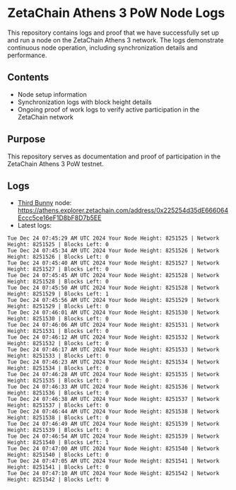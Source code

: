 # ZetaChain Athens 3 PoW Node Logs
This repository contains logs and proof that we have successfully set up and run a node on the ZetaChain Athens 3 network. The logs demonstrate continuous node operation, including synchronization details and performance.

## Contents
- Node setup information
- Synchronization logs with block height details
- Ongoing proof of work logs to verify active participation in the ZetaChain network

## Purpose
This repository serves as documentation and proof of participation in the ZetaChain Athens 3 PoW testnet.

## Logs

- [Third Bunny](https://thirdbunny.xyz/) node: https://athens.explorer.zetachain.com/address/0x225254d35dE666064Eccc5ce16eF1D8bF8D7b5EE
- Latest logs:
```
Tue Dec 24 07:45:29 AM UTC 2024 Your Node Height: 8251525 | Network Height: 8251525 | Blocks Left: 0
Tue Dec 24 07:45:34 AM UTC 2024 Your Node Height: 8251526 | Network Height: 8251526 | Blocks Left: 0
Tue Dec 24 07:45:40 AM UTC 2024 Your Node Height: 8251527 | Network Height: 8251527 | Blocks Left: 0
Tue Dec 24 07:45:45 AM UTC 2024 Your Node Height: 8251528 | Network Height: 8251528 | Blocks Left: 0
Tue Dec 24 07:45:50 AM UTC 2024 Your Node Height: 8251528 | Network Height: 8251529 | Blocks Left: 1
Tue Dec 24 07:45:56 AM UTC 2024 Your Node Height: 8251529 | Network Height: 8251529 | Blocks Left: 0
Tue Dec 24 07:46:01 AM UTC 2024 Your Node Height: 8251530 | Network Height: 8251530 | Blocks Left: 0
Tue Dec 24 07:46:06 AM UTC 2024 Your Node Height: 8251531 | Network Height: 8251531 | Blocks Left: 0
Tue Dec 24 07:46:12 AM UTC 2024 Your Node Height: 8251532 | Network Height: 8251532 | Blocks Left: 0
Tue Dec 24 07:46:17 AM UTC 2024 Your Node Height: 8251533 | Network Height: 8251533 | Blocks Left: 0
Tue Dec 24 07:46:23 AM UTC 2024 Your Node Height: 8251534 | Network Height: 8251534 | Blocks Left: 0
Tue Dec 24 07:46:28 AM UTC 2024 Your Node Height: 8251535 | Network Height: 8251535 | Blocks Left: 0
Tue Dec 24 07:46:33 AM UTC 2024 Your Node Height: 8251536 | Network Height: 8251536 | Blocks Left: 0
Tue Dec 24 07:46:38 AM UTC 2024 Your Node Height: 8251537 | Network Height: 8251537 | Blocks Left: 0
Tue Dec 24 07:46:44 AM UTC 2024 Your Node Height: 8251538 | Network Height: 8251538 | Blocks Left: 0
Tue Dec 24 07:46:49 AM UTC 2024 Your Node Height: 8251539 | Network Height: 8251539 | Blocks Left: 0
Tue Dec 24 07:46:54 AM UTC 2024 Your Node Height: 8251539 | Network Height: 8251540 | Blocks Left: 1
Tue Dec 24 07:47:00 AM UTC 2024 Your Node Height: 8251540 | Network Height: 8251540 | Blocks Left: 0
Tue Dec 24 07:47:05 AM UTC 2024 Your Node Height: 8251541 | Network Height: 8251541 | Blocks Left: 0
Tue Dec 24 07:47:10 AM UTC 2024 Your Node Height: 8251542 | Network Height: 8251542 | Blocks Left: 0
```
